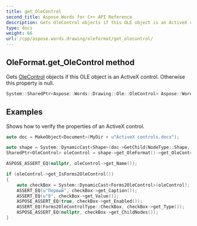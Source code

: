 ```yaml
---
title: get_OleControl
second_title: Aspose.Words for C++ API Reference
description: Gets OleControl objects if this OLE object is an ActiveX control. Otherwise this property is null. 
type: docs
weight: 66
url: /cpp/aspose.words.drawing/oleformat/get_olecontrol/
---
```

## OleFormat.get_OleControl method


Gets [OleControl](./) objects if this OLE object is an ActiveX control. Otherwise this property is null.

```cpp
System::SharedPtr<Aspose::Words::Drawing::Ole::OleControl> Aspose::Words::Drawing::OleFormat::get_OleControl()
```


## Examples




Shows how to verify the properties of an ActiveX control. 
```cpp
auto doc = MakeObject<Document>(MyDir + u"ActiveX controls.docx");

auto shape = System::DynamicCast<Shape>(doc->GetChild(NodeType::Shape, 0, true));
SharedPtr<OleControl> oleControl = shape->get_OleFormat()->get_OleControl();

ASPOSE_ASSERT_EQ(nullptr, oleControl->get_Name());

if (oleControl->get_IsForms2OleControl())
{
    auto checkBox = System::DynamicCast<Forms2OleControl>(oleControl);
    ASSERT_EQ(u"Первый", checkBox->get_Caption());
    ASSERT_EQ(u"0", checkBox->get_Value());
    ASPOSE_ASSERT_EQ(true, checkBox->get_Enabled());
    ASSERT_EQ(Forms2OleControlType::CheckBox, checkBox->get_Type());
    ASPOSE_ASSERT_EQ(nullptr, checkBox->get_ChildNodes());
}
```

